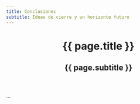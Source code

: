 ```yaml
---
title: Conclusiones
subtitle: Ideas de cierre y un horizonte futuro
---
```


<header class="chapter-headers">
  <h1>{{ page.title }}</h1>
  <h2>{{ page.subtitle }}</h2>
</header>

...